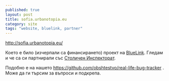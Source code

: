 ```yaml
---
published: true
layout: post
title: sofia.urbanotopia.eu
category: site
tags: "website, bluelink, partner"
---
```


http://sofia.urbanotopia.eu/

Което е било (изчерпали са финансирането) проект на [BlueLink](http://www.bluelink.net/). Гледам и че са си партнирали със [Столичен Инспекторат](http://inspectorat-so.org/"). 

Подобно е на нашето <https://github.com/obshtestvo/real-life-bug-tracker> . Може да ги търсим за въпроси и подкрепа.
